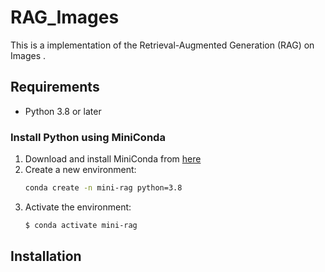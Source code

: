 # RAG_Images

This is a implementation of the Retrieval-Augmented Generation (RAG) on Images .

## Requirements

- Python 3.8 or later

### Install Python using MiniConda

1. Download and install MiniConda from [here](https://docs.anaconda.com/free/miniconda/#quick-command-line-install)
2. Create a new environment:
   ```bash
   conda create -n mini-rag python=3.8
3) Activate the environment:
    ```bash
    $ conda activate mini-rag
   
## Installation